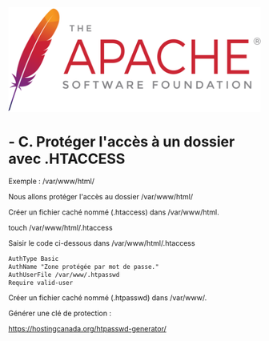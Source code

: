 ![Apache_logo](./images/Apache_logo.png)

# - C. Protéger l'accès à un dossier avec .HTACCESS

Exemple : /var/www/html/

Nous allons protéger l'accès au dossier /var/www/html/

Créer un fichier caché nommé (.htaccess) dans /var/www/html.

touch /var/www/html/.htaccess

Saisir le code ci-dessous dans /var/www/html/.htaccess
```
AuthType Basic
AuthName "Zone protégée par mot de passe."
AuthUserFile /var/www/.htpasswd
Require valid-user
```
Créer un fichier caché nommé (.htpasswd) dans /var/www/.

Générer une clé de protection :

https://hostingcanada.org/htpasswd-generator/


